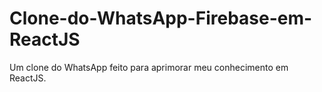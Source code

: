 # Clone-do-WhatsApp-Firebase-em-ReactJS
Um clone do WhatsApp feito para aprimorar meu conhecimento em ReactJS.
